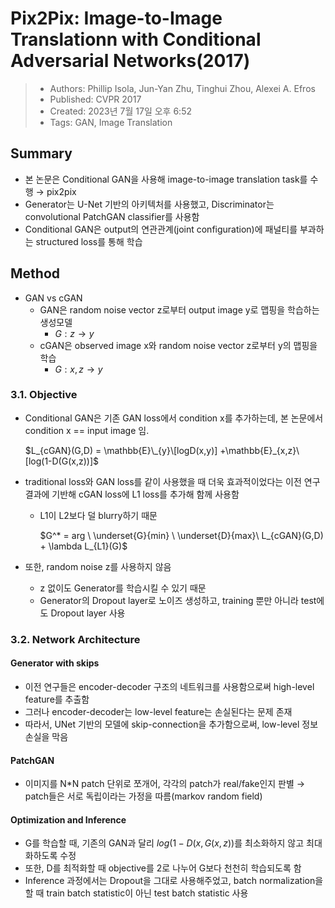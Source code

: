 # Pix2Pix: Image-to-Image Translationn with Conditional Adversarial Networks(2017)

> - Authors: Phillip Isola, Jun-Yan Zhu, Tinghui Zhou, Alexei A. Efros
> - Published: CVPR 2017
> - Created: 2023년 7월 17일 오후 6:52
> - Tags: GAN, Image Translation

## Summary
- 본 논문은 Conditional GAN을 사용해 image-to-image translation task를 수행 → pix2pix
- Generator는 U-Net 기반의 아키텍처를 사용했고, Discriminator는 convolutional PatchGAN classifier를 사용함
- Conditional GAN은 output의 연관관계(joint configuration)에 패널티를 부과하는 structured loss를 통해 학습

## Method
- GAN vs cGAN
  - GAN은 random noise vector z로부터 output image y로 맵핑을 학습하는 생성모델
    - $G: z → y$
  - cGAN은 observed image x와 random noise vector z로부터 y의 맵핑을 학습
    - $G: x,z → y$

### 3.1. Objective
- Conditional GAN은 기존 GAN loss에서 condition x를 추가하는데, 본 논문에서 condition x == input image 임.

    $L_{cGAN}(G,D) = \mathbb{E}\_{y}\[logD(x,y)] +\mathbb{E}_{x,z}\[log(1-D(G(x,z))]$
- traditional loss와 GAN loss를 같이 사용했을 때 더욱 효과적이었다는 이전 연구결과에 기반해 cGAN loss에 L1 loss를 추가해 함께 사용함
  - L1이 L2보다 덜 blurry하기 때문

    $G^* = arg \ \underset{G}{min} \ \underset{D}{max}\ L_{cGAN}(G,D) + \lambda L_{L1}(G)$
- 또한, random noise z를 사용하지 않음
  - z 없이도 Generator를 학습시킬 수 있기 때문
  - Generator의 Dropout layer로 노이즈 생성하고, training 뿐만 아니라 test에도 Dropout layer 사용
### 3.2. Network Architecture
#### Generator with skips
- 이전 연구들은 encoder-decoder 구조의 네트워크를 사용함으로써 high-level feature를 추출함
- 그러나 encoder-decoder는 low-level feature는 손실된다는 문제 존재
- 따라서, UNet 기반의 모델에 skip-connection을 추가함으로써, low-level 정보 손실을 막음
#### PatchGAN
- 이미지를 N*N patch 단위로 쪼개어, 각각의 patch가 real/fake인지 판별 → patch들은 서로 독립이라는 가정을 따름(markov random field)
#### Optimization and Inference
- G를 학습할 때, 기존의 GAN과 달리 $log(1-D(x,G(x,z))$를 최소화하지 않고 최대화하도록 수정
- 또한, D를 최적화할 때 objective를 2로 나누어 G보다 천천히 학습되도록 함
- Inference 과정에서는 Dropout을 그대로 사용해주었고, batch normalization을 할 때 train batch statistic이 아닌 test batch statistic 사용